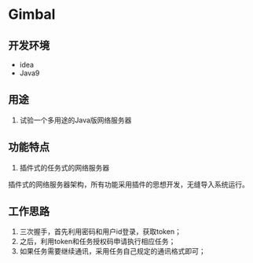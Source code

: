 # Gimbal
## 开发环境
* idea
* Java9

## 用途
1. 试验一个多用途的Java版网络服务器

## 功能特点
1. 插件式的任务式的网络服务器

插件式的网络服务器架构，所有功能采用插件的思想开发，无缝导入系统运行。


## 工作思路
1. 三次握手，首先利用密码和用户id登录，获取token；
2. 之后，利用token和任务授权码申请执行相应任务；
3. 如果任务需要继续通讯，采用任务自己规定的通讯格式即可；